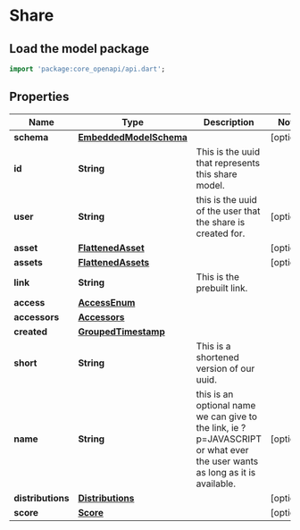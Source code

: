 # Share

## Load the model package
```dart
import 'package:core_openapi/api.dart';
```

## Properties
Name | Type | Description | Notes
------------ | ------------- | ------------- | -------------
**schema** | [**EmbeddedModelSchema**](EmbeddedModelSchema) |  | [optional] 
**id** | **String** | This is the uuid that represents this share model. | 
**user** | **String** | this is the uuid of the user that the share is created for. | [optional] 
**asset** | [**FlattenedAsset**](FlattenedAsset) |  | [optional] 
**assets** | [**FlattenedAssets**](FlattenedAssets) |  | [optional] 
**link** | **String** | This is the prebuilt link. | 
**access** | [**AccessEnum**](AccessEnum) |  | 
**accessors** | [**Accessors**](Accessors) |  | 
**created** | [**GroupedTimestamp**](GroupedTimestamp) |  | 
**short** | **String** | This is a shortened version of our uuid. | 
**name** | **String** | this is an optional name we can give to the link, ie ?p=JAVASCRIPT or what ever the user wants as long as it is available. | [optional] 
**distributions** | [**Distributions**](Distributions) |  | [optional] 
**score** | [**Score**](Score) |  | [optional] 




